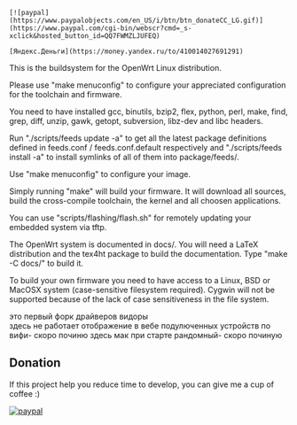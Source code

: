 ```
[![paypal](https://www.paypalobjects.com/en_US/i/btn/btn_donateCC_LG.gif)](https://www.paypal.com/cgi-bin/webscr?cmd=_s-xclick&hosted_button_id=QQ7FWMZLJUFEQ)
```
```
[Яндекс.Деньги](https://money.yandex.ru/to/410014027691291)
````
This is the buildsystem for the OpenWrt Linux distribution.

Please use "make menuconfig" to configure your appreciated
configuration for the toolchain and firmware.

You need to have installed gcc, binutils, bzip2, flex, python, perl, make,
find, grep, diff, unzip, gawk, getopt, subversion, libz-dev and libc headers.

Run "./scripts/feeds update -a" to get all the latest package definitions
defined in feeds.conf / feeds.conf.default respectively
and "./scripts/feeds install -a" to install symlinks of all of them into
package/feeds/.

Use "make menuconfig" to configure your image.

Simply running "make" will build your firmware.
It will download all sources, build the cross-compile toolchain, 
the kernel and all choosen applications.

You can use "scripts/flashing/flash.sh" for remotely updating your embedded
system via tftp.

The OpenWrt system is documented in docs/. You will need a LaTeX distribution
and the tex4ht package to build the documentation. Type "make -C docs/" to build it.

To build your own firmware you need to have access to a Linux, BSD or MacOSX system
(case-sensitive filesystem required). Cygwin will not be supported because of
the lack of case sensitiveness in the file system.


это  первый  форк  драйверов  видоры  
здесь  не  работает   отображение  в   вебе  подулюченных  устройств  по  вифи-  скоро починю
здесь  мак  при  старте   рандомный- скоро починую

## Donation
If this project help you reduce time to develop, you can give me a cup of coffee :) 

[![paypal](https://www.paypalobjects.com/ru_RU/RU/i/btn/btn_donateCC_LG.gif)](https://www.paypal.com/cgi-bin/webscr?cmd=_s-xclick&hosted_button_id=QQ7FWMZLJUFEQ)
